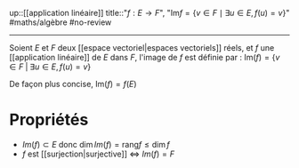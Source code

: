 up::[[application linéaire]]
title::"$f : E \to F$", "$\mathrm{Im} f = \big\{ v \in F \mid \exists u \in E, f(u) = v \big\}$"
#maths/algèbre #no-review 

----
Soient $E$ et $F$ deux [[espace vectoriel|espaces vectoriels]] réels, et $f$ une [[application linéaire]] de $E$ dans $F$,
l'image de $f$ est définie par :
$\mathrm{Im}(f) = \{ v\in F \;|\; \exists u\in E, f(u) = v\}$ 

De façon plus concise, $\mathrm{Im}(f) = f(E)$


# Propriétés
 - $Im(f)\subset E$ donc $\dim Im(f) = \mathrm{rang} f \leq \dim f$
 - $f$ est [[surjection|surjective]] $\iff$ $Im(f) = F$


